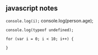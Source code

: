 ## javascript notes

```console.log(i);```
    console.log(person.age);

    console.log(typeof undefined);

    for (var i = 0; i < 10; i++) {

    }